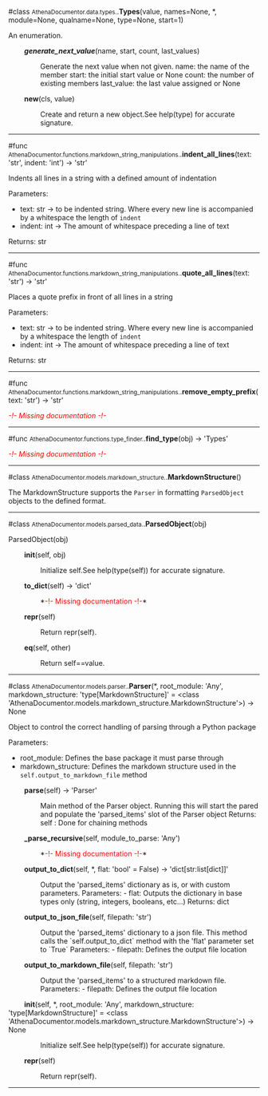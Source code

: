 #class <small>AthenaDocumentor.data.types.</small>.**Types**(value, names=None, *, module=None, qualname=None, type=None, start=1)

An enumeration.

$\qquad$**_generate_next_value_**(name, start, count, last_values)

<p style=margin-left:4rem>Generate the next value when not given.
name: the name of the member
start: the initial start value or None
count: the number of existing members
last_value: the last value assigned or None</p>

$\qquad$**__new__**(cls, value)

<p style=margin-left:4rem>Create and return a new object.See help(type) for accurate signature.

---

#func <small>AthenaDocumentor.functions.markdown_string_manipulations.</small>.**indent_all_lines**(text: 'str', indent: 'int') -> 'str'

Indents all lines in a string with a defined amount of indentation

Parameters:
- text: str -> to be indented string.
Where every new line is accompanied by a whitespace the length of `indent`
- indent: int -> The amount of whitespace preceding a line of text

Returns:
str

---

#func <small>AthenaDocumentor.functions.markdown_string_manipulations.</small>.**quote_all_lines**(text: 'str') -> 'str'

Places a quote prefix in front of all lines in a string

Parameters:
- text: str -> to be indented string.
Where every new line is accompanied by a whitespace the length of `indent`
- indent: int -> The amount of whitespace preceding a line of text

Returns:
str

---

#func <small>AthenaDocumentor.functions.markdown_string_manipulations.</small>.**remove_empty_prefix**(text: 'str') -> 'str'

*<span style=color:red>-!- Missing documentation -!-</span>*

---

#func <small>AthenaDocumentor.functions.type_finder.</small>.**find_type**(obj) -> 'Types'

*<span style=color:red>-!- Missing documentation -!-</span>*

---

#class <small>AthenaDocumentor.models.markdown_structure.</small>.**MarkdownStructure**()

The MarkdownStructure supports the `Parser` in formatting `ParsedObject` objects to the defined format.



---

#class <small>AthenaDocumentor.models.parsed_data.</small>.**ParsedObject**(obj)

ParsedObject(obj)

$\qquad$**__init__**(self, obj)

<p style=margin-left:4rem>Initialize self.See help(type(self)) for accurate signature.</p>

$\qquad$**to_dict**(self) -> 'dict'

<p style=margin-left:4rem>*<span style=color:red>-!- Missing documentation -!-</span>*</p>

$\qquad$**__repr__**(self)

<p style=margin-left:4rem>Return repr(self).</p>

$\qquad$**__eq__**(self, other)

<p style=margin-left:4rem>Return self==value.

---

#class <small>AthenaDocumentor.models.parser.</small>.**Parser**(*, root_module: 'Any', markdown_structure: 'type[MarkdownStructure]' = <class 'AthenaDocumentor.models.markdown_structure.MarkdownStructure'>) -> None

Object to control the correct handling of parsing through a Python package

Parameters:
- root_module: Defines the base package it must parse through
- markdown_structure: Defines the markdown structure used in the `self.output_to_markdown_file` method

$\qquad$**parse**(self) -> 'Parser'

<p style=margin-left:4rem>Main method of the Parser object.
Running this will start the pared and populate the 'parsed_items' slot of the Parser object
Returns:
self : Done for chaining methods</p>

$\qquad$**_parse_recursive**(self, module_to_parse: 'Any')

<p style=margin-left:4rem>*<span style=color:red>-!- Missing documentation -!-</span>*</p>

$\qquad$**output_to_dict**(self, *, flat: 'bool' = False) -> 'dict[str:list[dict]]'

<p style=margin-left:4rem>Output the 'parsed_items' dictionary as is, or with custom parameters.
Parameters:
- flat: Outputs the dictionary in base types only (string, integers, booleans, etc...)
Returns:
dict</p>

$\qquad$**output_to_json_file**(self, filepath: 'str')

<p style=margin-left:4rem>Output the 'parsed_items' dictionary to a json file.
This method calls the `self.output_to_dict` method with the 'flat' parameter set to `True`
Parameters:
- filepath: Defines the output file location</p>

$\qquad$**output_to_markdown_file**(self, filepath: 'str')

<p style=margin-left:4rem>Output the 'parsed_items' to a structured markdown file.
Parameters:
- filepath: Defines the output file location</p>

$\qquad$**__init__**(self, *, root_module: 'Any', markdown_structure: 'type[MarkdownStructure]' = <class 'AthenaDocumentor.models.markdown_structure.MarkdownStructure'>) -> None

<p style=margin-left:4rem>Initialize self.See help(type(self)) for accurate signature.</p>

$\qquad$**__repr__**(self)

<p style=margin-left:4rem>Return repr(self).

---

